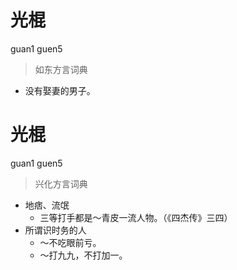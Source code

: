 # 光棍
guan1 guen5
> 如东方言词典
- 没有娶妻的男子。

# 光棍
guan1 guen5
> 兴化方言词典
- 地痞、流氓
  - 三等打手都是～青皮一流人物。（《四杰传》三四）
- 所谓识时务的人
  - ～不吃眼前亏。
  - ～打九九，不打加一。
